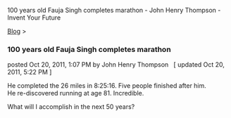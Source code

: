 100 years old Fauja Singh completes marathon - John Henry Thompson - Invent Your Future   
    

[Blog](../z-blog-1.md)‎ > ‎

### 100 years old Fauja Singh completes marathon

posted Oct 20, 2011, 1:07 PM by John Henry Thompson   \[ updated Oct 20, 2011, 5:22 PM \]

He completed the 26 miles in 8:25:16. Five people finished after him.  
He re-discovered running at age 81. Incredible.  
  
What will I accomplish in the next 50 years?  
  

  

